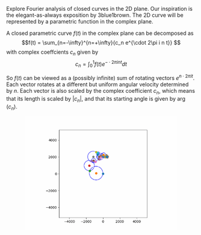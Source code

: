 Explore Fourier analysis of closed curves in the 2D plane. Our inspiration is the elegant-as-always exposition by 3blue1brown.
The 2D curve will be represented by a parametric function in the complex plane.

A closed parametric curve $f(t)$ in the complex plane can be decomposed as
$$f(t) = \sum_{n=-\infty}^{n=+\infty}{c_n e^{\cdot 2\pi i n t}} $$
with complex coeffcients $c_n$ given by
$$c_n=\int_0^1{f(t)e^{-\cdot 2\pi i n t} dt}$$

So $f(t)$ can be viewed as a (possibly infinite) sum of rotating vectors $e^{n \cdot 2\pi i t}$. Each vector rotates at a different but uniform angular velocity determined by $n$. Each vector is also scaled by the complex coefficient $c_n$, which means that its length is scaled by $|c_n|$, and that its starting angle is given by $\arg(c_n)$.

<p align="center" width="100%">
    <img width="80%" src="N=200.gif">
</p>
